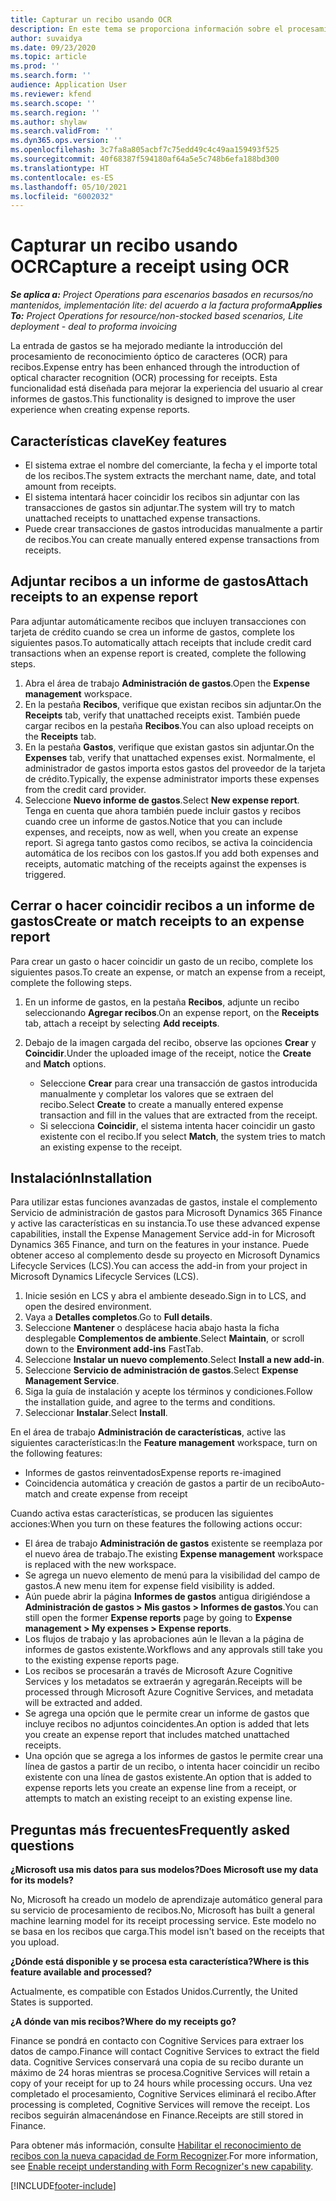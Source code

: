 ```yaml
---
title: Capturar un recibo usando OCR
description: En este tema se proporciona información sobre el procesamiento de reconocimiento óptico de caracteres (OCR) para recibos.
author: suvaidya
ms.date: 09/23/2020
ms.topic: article
ms.prod: ''
ms.search.form: ''
audience: Application User
ms.reviewer: kfend
ms.search.scope: ''
ms.search.region: ''
ms.author: shylaw
ms.search.validFrom: ''
ms.dyn365.ops.version: ''
ms.openlocfilehash: 3c7fa8a805acbf7c75edd49c4c49aa159493f525
ms.sourcegitcommit: 40f68387f594180af64a5e5c748b6efa188bd300
ms.translationtype: HT
ms.contentlocale: es-ES
ms.lasthandoff: 05/10/2021
ms.locfileid: "6002032"
---
```

# <a name="capture-a-receipt-using-ocr"></a><span data-ttu-id="bc438-103">Capturar un recibo usando OCR</span><span class="sxs-lookup"><span data-stu-id="bc438-103">Capture a receipt using OCR</span></span>

<span data-ttu-id="bc438-104">_**Se aplica a:** Project Operations para escenarios basados en recursos/no mantenidos, implementación lite: del acuerdo a la factura proforma_</span><span class="sxs-lookup"><span data-stu-id="bc438-104">_**Applies To:** Project Operations for resource/non-stocked based scenarios, Lite deployment - deal to proforma invoicing_</span></span>

<span data-ttu-id="bc438-105">La entrada de gastos se ha mejorado mediante la introducción del procesamiento de reconocimiento óptico de caracteres (OCR) para recibos.</span><span class="sxs-lookup"><span data-stu-id="bc438-105">Expense entry has been enhanced through the introduction of optical character recognition (OCR) processing for receipts.</span></span> <span data-ttu-id="bc438-106">Esta funcionalidad está diseñada para mejorar la experiencia del usuario al crear informes de gastos.</span><span class="sxs-lookup"><span data-stu-id="bc438-106">This functionality is designed to improve the user experience when creating expense reports.</span></span>

## <a name="key-features"></a><span data-ttu-id="bc438-107">Características clave</span><span class="sxs-lookup"><span data-stu-id="bc438-107">Key features</span></span>

- <span data-ttu-id="bc438-108">El sistema extrae el nombre del comerciante, la fecha y el importe total de los recibos.</span><span class="sxs-lookup"><span data-stu-id="bc438-108">The system extracts the merchant name, date, and total amount from receipts.</span></span>
- <span data-ttu-id="bc438-109">El sistema intentará hacer coincidir los recibos sin adjuntar con las transacciones de gastos sin adjuntar.</span><span class="sxs-lookup"><span data-stu-id="bc438-109">The system will try to match unattached receipts to unattached expense transactions.</span></span>
- <span data-ttu-id="bc438-110">Puede crear transacciones de gastos introducidas manualmente a partir de recibos.</span><span class="sxs-lookup"><span data-stu-id="bc438-110">You can create manually entered expense transactions from receipts.</span></span>

## <a name="attach-receipts-to-an-expense-report"></a><span data-ttu-id="bc438-111">Adjuntar recibos a un informe de gastos</span><span class="sxs-lookup"><span data-stu-id="bc438-111">Attach receipts to an expense report</span></span>

<span data-ttu-id="bc438-112">Para adjuntar automáticamente recibos que incluyen transacciones con tarjeta de crédito cuando se crea un informe de gastos, complete los siguientes pasos.</span><span class="sxs-lookup"><span data-stu-id="bc438-112">To automatically attach receipts that include credit card transactions when an expense report is created, complete the following steps.</span></span>

  1. <span data-ttu-id="bc438-113">Abra el área de trabajo **Administración de gastos**.</span><span class="sxs-lookup"><span data-stu-id="bc438-113">Open the **Expense management** workspace.</span></span>
  2. <span data-ttu-id="bc438-114">En la pestaña **Recibos**, verifique que existan recibos sin adjuntar.</span><span class="sxs-lookup"><span data-stu-id="bc438-114">On the **Receipts** tab, verify that unattached receipts exist.</span></span> <span data-ttu-id="bc438-115">También puede cargar recibos en la pestaña **Recibos**.</span><span class="sxs-lookup"><span data-stu-id="bc438-115">You can also upload receipts on the **Receipts** tab.</span></span>
  3. <span data-ttu-id="bc438-116">En la pestaña **Gastos**, verifique que existan gastos sin adjuntar.</span><span class="sxs-lookup"><span data-stu-id="bc438-116">On the **Expenses** tab, verify that unattached expenses exist.</span></span> <span data-ttu-id="bc438-117">Normalmente, el administrador de gastos importa estos gastos del proveedor de la tarjeta de crédito.</span><span class="sxs-lookup"><span data-stu-id="bc438-117">Typically, the expense administrator imports these expenses from the credit card provider.</span></span>
  4. <span data-ttu-id="bc438-118">Seleccione **Nuevo informe de gastos**.</span><span class="sxs-lookup"><span data-stu-id="bc438-118">Select **New expense report**.</span></span> <span data-ttu-id="bc438-119">Tenga en cuenta que ahora también puede incluir gastos y recibos cuando cree un informe de gastos.</span><span class="sxs-lookup"><span data-stu-id="bc438-119">Notice that you can include expenses, and receipts, now as well, when you create an expense report.</span></span> <span data-ttu-id="bc438-120">Si agrega tanto gastos como recibos, se activa la coincidencia automática de los recibos con los gastos.</span><span class="sxs-lookup"><span data-stu-id="bc438-120">If you add both expenses and receipts, automatic matching of the receipts against the expenses is triggered.</span></span>

## <a name="create-or-match-receipts-to-an-expense-report"></a><span data-ttu-id="bc438-121">Cerrar o hacer coincidir recibos a un informe de gastos</span><span class="sxs-lookup"><span data-stu-id="bc438-121">Create or match receipts to an expense report</span></span>
<span data-ttu-id="bc438-122">Para crear un gasto o hacer coincidir un gasto de un recibo, complete los siguientes pasos.</span><span class="sxs-lookup"><span data-stu-id="bc438-122">To create an expense, or match an expense from a receipt, complete the following steps.</span></span>

  1. <span data-ttu-id="bc438-123">En un informe de gastos, en la pestaña **Recibos**, adjunte un recibo seleccionando **Agregar recibos**.</span><span class="sxs-lookup"><span data-stu-id="bc438-123">On an expense report, on the **Receipts** tab, attach a receipt by selecting **Add receipts**.</span></span>
  2. <span data-ttu-id="bc438-124">Debajo de la imagen cargada del recibo, observe las opciones **Crear** y **Coincidir**.</span><span class="sxs-lookup"><span data-stu-id="bc438-124">Under the uploaded image of the receipt, notice the **Create** and **Match** options.</span></span>

      - <span data-ttu-id="bc438-125">Seleccione **Crear** para crear una transacción de gastos introducida manualmente y completar los valores que se extraen del recibo.</span><span class="sxs-lookup"><span data-stu-id="bc438-125">Select **Create** to create a manually entered expense transaction and fill in the values that are extracted from the receipt.</span></span>
      - <span data-ttu-id="bc438-126">Si selecciona **Coincidir**, el sistema intenta hacer coincidir un gasto existente con el recibo.</span><span class="sxs-lookup"><span data-stu-id="bc438-126">If you select **Match**, the system tries to match an existing expense to the receipt.</span></span>

## <a name="installation"></a><span data-ttu-id="bc438-127">Instalación</span><span class="sxs-lookup"><span data-stu-id="bc438-127">Installation</span></span>

<span data-ttu-id="bc438-128">Para utilizar estas funciones avanzadas de gastos, instale el complemento Servicio de administración de gastos para Microsoft Dynamics 365 Finance y active las características en su instancia.</span><span class="sxs-lookup"><span data-stu-id="bc438-128">To use these advanced expense capabilities, install the Expense Management Service add-in for Microsoft Dynamics 365 Finance, and turn on the features in your instance.</span></span> <span data-ttu-id="bc438-129">Puede obtener acceso al complemento desde su proyecto en Microsoft Dynamics Lifecycle Services (LCS).</span><span class="sxs-lookup"><span data-stu-id="bc438-129">You can access the add-in from your project in Microsoft Dynamics Lifecycle Services (LCS).</span></span>

1. <span data-ttu-id="bc438-130">Inicie sesión en LCS y abra el ambiente deseado.</span><span class="sxs-lookup"><span data-stu-id="bc438-130">Sign in to LCS, and open the desired environment.</span></span>
2. <span data-ttu-id="bc438-131">Vaya a **Detalles completos**.</span><span class="sxs-lookup"><span data-stu-id="bc438-131">Go to **Full details**.</span></span>
3. <span data-ttu-id="bc438-132">Seleccione **Mantener** o desplácese hacia abajo hasta la ficha desplegable **Complementos de ambiente**.</span><span class="sxs-lookup"><span data-stu-id="bc438-132">Select **Maintain**, or scroll down to the **Environment add-ins** FastTab.</span></span>
4. <span data-ttu-id="bc438-133">Seleccione **Instalar un nuevo complemento**.</span><span class="sxs-lookup"><span data-stu-id="bc438-133">Select **Install a new add-in**.</span></span>
5. <span data-ttu-id="bc438-134">Seleccione **Servicio de administración de gastos**.</span><span class="sxs-lookup"><span data-stu-id="bc438-134">Select **Expense Management Service**.</span></span>
6. <span data-ttu-id="bc438-135">Siga la guía de instalación y acepte los términos y condiciones.</span><span class="sxs-lookup"><span data-stu-id="bc438-135">Follow the installation guide, and agree to the terms and conditions.</span></span>
7. <span data-ttu-id="bc438-136">Seleccionar **Instalar**.</span><span class="sxs-lookup"><span data-stu-id="bc438-136">Select **Install**.</span></span>

<span data-ttu-id="bc438-137">En el área de trabajo **Administración de características**, active las siguientes características:</span><span class="sxs-lookup"><span data-stu-id="bc438-137">In the **Feature management** workspace, turn on the following features:</span></span>

- <span data-ttu-id="bc438-138">Informes de gastos reinventados</span><span class="sxs-lookup"><span data-stu-id="bc438-138">Expense reports re-imagined</span></span>
- <span data-ttu-id="bc438-139">Coincidencia automática y creación de gastos a partir de un recibo</span><span class="sxs-lookup"><span data-stu-id="bc438-139">Auto-match and create expense from receipt</span></span>

<span data-ttu-id="bc438-140">Cuando activa estas características, se producen las siguientes acciones:</span><span class="sxs-lookup"><span data-stu-id="bc438-140">When you turn on these features the following actions occur:</span></span>

- <span data-ttu-id="bc438-141">El área de trabajo **Administración de gastos** existente se reemplaza por el nuevo área de trabajo.</span><span class="sxs-lookup"><span data-stu-id="bc438-141">The existing **Expense management** workspace is replaced with the new workspace.</span></span>
- <span data-ttu-id="bc438-142">Se agrega un nuevo elemento de menú para la visibilidad del campo de gastos.</span><span class="sxs-lookup"><span data-stu-id="bc438-142">A new menu item for expense field visibility is added.</span></span>
- <span data-ttu-id="bc438-143">Aún puede abrir la página **Informes de gastos** antigua dirigiéndose a **Administración de gastos > Mis gastos > Informes de gastos**.</span><span class="sxs-lookup"><span data-stu-id="bc438-143">You can still open the former **Expense reports** page by going to **Expense management > My expenses > Expense reports**.</span></span>
- <span data-ttu-id="bc438-144">Los flujos de trabajo y las aprobaciones aún le llevan a la página de informes de gastos existente.</span><span class="sxs-lookup"><span data-stu-id="bc438-144">Workflows and any approvals still take you to the existing expense reports page.</span></span>
- <span data-ttu-id="bc438-145">Los recibos se procesarán a través de Microsoft Azure Cognitive Services y los metadatos se extraerán y agregarán.</span><span class="sxs-lookup"><span data-stu-id="bc438-145">Receipts will be processed through Microsoft Azure Cognitive Services, and metadata will be extracted and added.</span></span>
- <span data-ttu-id="bc438-146">Se agrega una opción que le permite crear un informe de gastos que incluye recibos no adjuntos coincidentes.</span><span class="sxs-lookup"><span data-stu-id="bc438-146">An option is added that lets you create an expense report that includes matched unattached receipts.</span></span>
- <span data-ttu-id="bc438-147">Una opción que se agrega a los informes de gastos le permite crear una línea de gastos a partir de un recibo, o intenta hacer coincidir un recibo existente con una línea de gastos existente.</span><span class="sxs-lookup"><span data-stu-id="bc438-147">An option that is added to expense reports lets you create an expense line from a receipt, or attempts to match an existing receipt to an existing expense line.</span></span>

## <a name="frequently-asked-questions"></a><span data-ttu-id="bc438-148">Preguntas más frecuentes</span><span class="sxs-lookup"><span data-stu-id="bc438-148">Frequently asked questions</span></span>

<span data-ttu-id="bc438-149">**¿Microsoft usa mis datos para sus modelos?**</span><span class="sxs-lookup"><span data-stu-id="bc438-149">**Does Microsoft use my data for its models?**</span></span>

<span data-ttu-id="bc438-150">No, Microsoft ha creado un modelo de aprendizaje automático general para su servicio de procesamiento de recibos.</span><span class="sxs-lookup"><span data-stu-id="bc438-150">No, Microsoft has built a general machine learning model for its receipt processing service.</span></span> <span data-ttu-id="bc438-151">Este modelo no se basa en los recibos que carga.</span><span class="sxs-lookup"><span data-stu-id="bc438-151">This model isn't based on the receipts that you upload.</span></span>

<span data-ttu-id="bc438-152">**¿Dónde está disponible y se procesa esta característica?**</span><span class="sxs-lookup"><span data-stu-id="bc438-152">**Where is this feature available and processed?**</span></span>

<span data-ttu-id="bc438-153">Actualmente, es compatible con Estados Unidos.</span><span class="sxs-lookup"><span data-stu-id="bc438-153">Currently, the United States is supported.</span></span>

<span data-ttu-id="bc438-154">**¿A dónde van mis recibos?**</span><span class="sxs-lookup"><span data-stu-id="bc438-154">**Where do my receipts go?**</span></span>

<span data-ttu-id="bc438-155">Finance se pondrá en contacto con Cognitive Services para extraer los datos de campo.</span><span class="sxs-lookup"><span data-stu-id="bc438-155">Finance will contact Cognitive Services to extract the field data.</span></span> <span data-ttu-id="bc438-156">Cognitive Services conservará una copia de su recibo durante un máximo de 24 horas mientras se procesa.</span><span class="sxs-lookup"><span data-stu-id="bc438-156">Cognitive Services will retain a copy of your receipt for up to 24 hours while processing occurs.</span></span> <span data-ttu-id="bc438-157">Una vez completado el procesamiento, Cognitive Services eliminará el recibo.</span><span class="sxs-lookup"><span data-stu-id="bc438-157">After processing is completed, Cognitive Services will remove the receipt.</span></span> <span data-ttu-id="bc438-158">Los recibos seguirán almacenándose en Finance.</span><span class="sxs-lookup"><span data-stu-id="bc438-158">Receipts are still stored in Finance.</span></span>

<span data-ttu-id="bc438-159">Para obtener más información, consulte [Habilitar el reconocimiento de recibos con la nueva capacidad de Form Recognizer](https://azure.microsoft.com/blog/enable-receipt-understanding-with-form-recognizer-s-new-capability/).</span><span class="sxs-lookup"><span data-stu-id="bc438-159">For more information, see [Enable receipt understanding with Form Recognizer's new capability](https://azure.microsoft.com/blog/enable-receipt-understanding-with-form-recognizer-s-new-capability/).</span></span>


[!INCLUDE[footer-include](../includes/footer-banner.md)]
